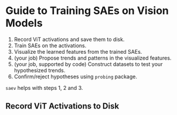 # Guide to Training SAEs on Vision Models

1. Record ViT activations and save them to disk.
2. Train SAEs on the activations.
3. Visualize the learned features from the trained SAEs.
4. (your job) Propose trends and patterns in the visualized features.
5. (your job, supported by code) Construct datasets to test your hypothesized trends.
6. Confirm/reject hypotheses using `probing` package.

`saev` helps with steps 1, 2 and 3.

## Record ViT Activations to Disk
